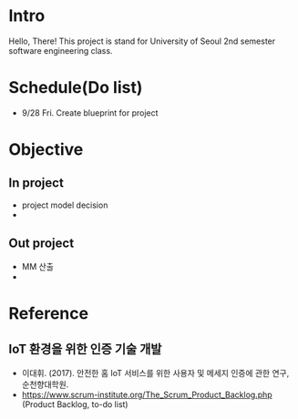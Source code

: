 # Intro
Hello, There!
This project is stand for University of Seoul 2nd semester software engineering class. 

# Schedule(Do list)

* 9/28 Fri.
Create blueprint for project

# Objective
## In project
* project model decision
* 

## Out project
* MM 산출
* 

# Reference

## IoT 환경을 위한 인증 기술 개발
* 이대휘. (2017). 안전한 홈 IoT 서비스를 위한 사용자 및 메세지 인증에 관한 연구, 순천향대학원.
* https://www.scrum-institute.org/The_Scrum_Product_Backlog.php (Product Backlog, to-do list)
